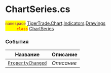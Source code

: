 
# ChartSeries.cs
<mark style="color:purple;">`namespace`</mark> [TigerTrade.Chart](../../../../TigerTrade.Chart.md).[Indicators](../../../../TigerTrade.Chart/Indicators.md).[Drawings](../../../../TigerTrade.Chart/Indicators/Drawings.md)  
<mark style="color:red;">&nbsp;&nbsp;&nbsp;&nbsp;&nbsp;&nbsp;&nbsp;&nbsp;&nbsp;`class`</mark> [ChartSeries](../ChartSeries.cs.md)

### События
| Название | Описание |
| --- | --- |
| [`PropertyChanged`](./События/PropertyChanged.md) | *Описание* |
